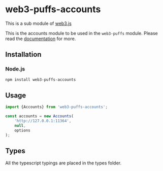 # web3-puffs-accounts

This is a sub module of [web3.js][repo]

This is the accounts module to be used in the `web3-puffs` module.
Please read the [documentation][docs] for more.

## Installation

### Node.js

```bash
npm install web3-puffs-accounts
```

## Usage

```js
import {Accounts} from 'web3-puffs-accounts';

const accounts = new Accounts(
    'http://127.0.0.1:11364',
    null,
    options
);
```

## Types 

All the typescript typings are placed in the types folder. 

[docs]: http://web3js.readthedocs.io/en/1.0/
[repo]: https://github.com/puffscoin/web3.js
